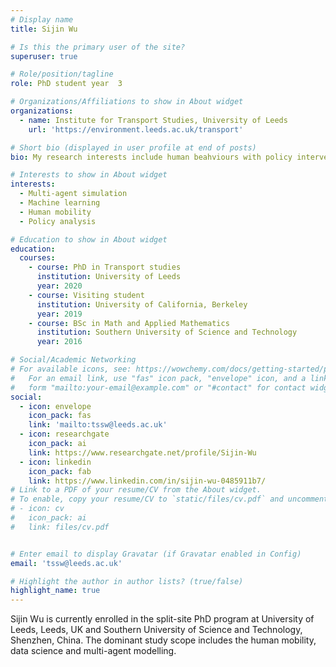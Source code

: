 ```yaml
---
# Display name
title: Sijin Wu

# Is this the primary user of the site?
superuser: true

# Role/position/tagline
role: PhD student year  3

# Organizations/Affiliations to show in About widget
organizations:
  - name: Institute for Transport Studies, University of Leeds
    url: 'https://environment.leeds.ac.uk/transport'

# Short bio (displayed in user profile at end of posts)
bio: My research interests include human beahviours with policy interventions and the agent-based complex system.

# Interests to show in About widget
interests:
  - Multi-agent simulation
  - Machine learning
  - Human mobility
  - Policy analysis

# Education to show in About widget
education:
  courses:
    - course: PhD in Transport studies
      institution: University of Leeds
      year: 2020  
    - course: Visiting student 
      institution: University of California, Berkeley
      year: 2019
    - course: BSc in Math and Applied Mathematics
      institution: Southern University of Science and Technology
      year: 2016

# Social/Academic Networking
# For available icons, see: https://wowchemy.com/docs/getting-started/page-builder/#icons
#   For an email link, use "fas" icon pack, "envelope" icon, and a link in the
#   form "mailto:your-email@example.com" or "#contact" for contact widget.
social:
  - icon: envelope
    icon_pack: fas
    link: 'mailto:tssw@leeds.ac.uk'
  - icon: researchgate
    icon_pack: ai
    link: https://www.researchgate.net/profile/Sijin-Wu
  - icon: linkedin
    icon_pack: fab
    link: https://www.linkedin.com/in/sijin-wu-0485911b7/
# Link to a PDF of your resume/CV from the About widget.
# To enable, copy your resume/CV to `static/files/cv.pdf` and uncomment the lines below.
# - icon: cv
#   icon_pack: ai
#   link: files/cv.pdf


# Enter email to display Gravatar (if Gravatar enabled in Config)
email: 'tssw@leeds.ac.uk'

# Highlight the author in author lists? (true/false)
highlight_name: true
---
```


Sijin Wu is currently enrolled in the split-site PhD program at University of Leeds, Leeds, UK and 
Southern University of Science and Technology, Shenzhen, China. The dominant study scope includes the human mobility, 
data science and multi-agent modelling.

